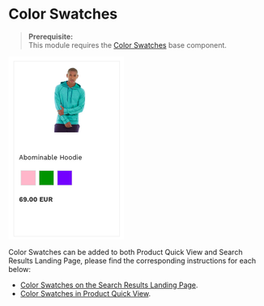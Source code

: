 # Color Swatches

>**Prerequisite:**  
>This module requires the [Color Swatches](/components/color-swatches) base component.  

![landing-color-swatches](/modules/color-swatches/images/image001.png)

Color Swatches can be added to both Product Quick View and Search Results Landing Page,
please find the corresponding instructions for each below:  

- [Color Swatches on the Search Results Landing Page](/modules/color-swatches/landing).
- [Color Swatches in Product Quick View](/modules/color-swatches/quick-view).